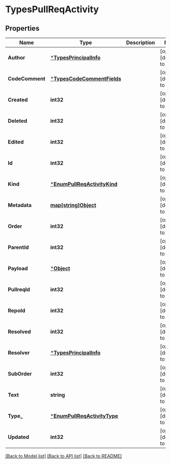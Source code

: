 # TypesPullReqActivity

## Properties
Name | Type | Description | Notes
------------ | ------------- | ------------- | -------------
**Author** | [***TypesPrincipalInfo**](TypesPrincipalInfo.md) |  | [optional] [default to null]
**CodeComment** | [***TypesCodeCommentFields**](TypesCodeCommentFields.md) |  | [optional] [default to null]
**Created** | **int32** |  | [optional] [default to null]
**Deleted** | **int32** |  | [optional] [default to null]
**Edited** | **int32** |  | [optional] [default to null]
**Id** | **int32** |  | [optional] [default to null]
**Kind** | [***EnumPullReqActivityKind**](EnumPullReqActivityKind.md) |  | [optional] [default to null]
**Metadata** | [**map[string]Object**](.md) |  | [optional] [default to null]
**Order** | **int32** |  | [optional] [default to null]
**ParentId** | **int32** |  | [optional] [default to null]
**Payload** | [***Object**](.md) |  | [optional] [default to null]
**PullreqId** | **int32** |  | [optional] [default to null]
**RepoId** | **int32** |  | [optional] [default to null]
**Resolved** | **int32** |  | [optional] [default to null]
**Resolver** | [***TypesPrincipalInfo**](TypesPrincipalInfo.md) |  | [optional] [default to null]
**SubOrder** | **int32** |  | [optional] [default to null]
**Text** | **string** |  | [optional] [default to null]
**Type_** | [***EnumPullReqActivityType**](EnumPullReqActivityType.md) |  | [optional] [default to null]
**Updated** | **int32** |  | [optional] [default to null]

[[Back to Model list]](../README.md#documentation-for-models) [[Back to API list]](../README.md#documentation-for-api-endpoints) [[Back to README]](../README.md)

